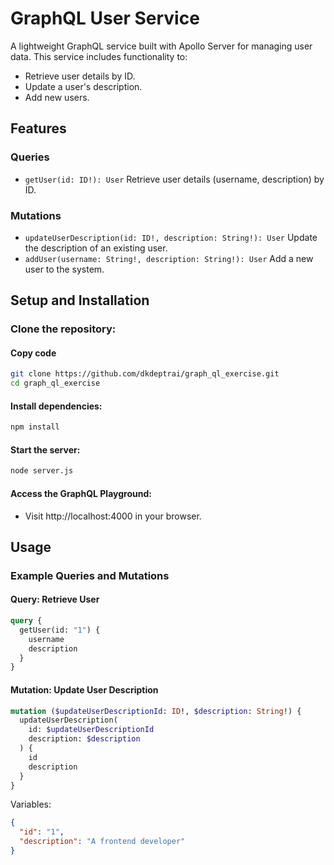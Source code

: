 # GraphQL User Service

A lightweight GraphQL service built with Apollo Server for managing user data. This service includes functionality to:

- Retrieve user details by ID.
- Update a user's description.
- Add new users.

## Features

### Queries

- `getUser(id: ID!): User` Retrieve user details (username, description) by ID.

### Mutations

- `updateUserDescription(id: ID!, description: String!): User` Update the description of an existing user.
- `addUser(username: String!, description: String!): User` Add a new user to the system.

## Setup and Installation

### Clone the repository:

#### Copy code

```bash
git clone https://github.com/dkdeptrai/graph_ql_exercise.git
cd graph_ql_exercise
```

#### Install dependencies:

```bash
npm install
```

#### Start the server:

```bash
node server.js
```

#### Access the GraphQL Playground:

- Visit http://localhost:4000 in your browser.

## Usage

### Example Queries and Mutations

#### Query: Retrieve User

```graphql
query {
  getUser(id: "1") {
    username
    description
  }
}
```

#### Mutation: Update User Description

```graphql
mutation ($updateUserDescriptionId: ID!, $description: String!) {
  updateUserDescription(
    id: $updateUserDescriptionId
    description: $description
  ) {
    id
    description
  }
}
```

Variables:

```json
{
  "id": "1",
  "description": "A frontend developer"
}
```
